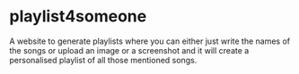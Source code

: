 # playlist4someone
A website to generate playlists where you can either just write the names of the songs or upload an image or a screenshot and it will create a personalised playlist of all those mentioned songs.
